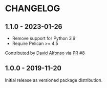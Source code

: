 CHANGELOG
=========

1.1.0 - 2023-01-26
------------------

* Remove support for Python 3.6
* Require Pelican >= 4.5

Contributed by [David Alfonso](https://github.com/davidag) via [PR #8](https://github.com/pelican-plugins/feed-filter/pull/8/)


1.0.0 - 2019-11-20
------------------

Initial release as versioned package distribution.
